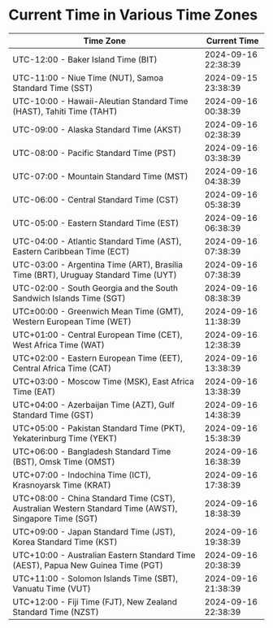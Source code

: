 # Current Time in Various Time Zones

| Time Zone | Current Time |
|-----------|--------------|
| UTC-12:00 - Baker Island Time (BIT) | 2024-09-16 22:38:39 |
| UTC-11:00 - Niue Time (NUT), Samoa Standard Time (SST) | 2024-09-15 23:38:39 |
| UTC-10:00 - Hawaii-Aleutian Standard Time (HAST), Tahiti Time (TAHT) | 2024-09-16 00:38:39 |
| UTC-09:00 - Alaska Standard Time (AKST) | 2024-09-16 02:38:39 |
| UTC-08:00 - Pacific Standard Time (PST) | 2024-09-16 03:38:39 |
| UTC-07:00 - Mountain Standard Time (MST) | 2024-09-16 04:38:39 |
| UTC-06:00 - Central Standard Time (CST) | 2024-09-16 05:38:39 |
| UTC-05:00 - Eastern Standard Time (EST) | 2024-09-16 06:38:39 |
| UTC-04:00 - Atlantic Standard Time (AST), Eastern Caribbean Time (ECT) | 2024-09-16 07:38:39 |
| UTC-03:00 - Argentina Time (ART), Brasília Time (BRT), Uruguay Standard Time (UYT) | 2024-09-16 07:38:39 |
| UTC-02:00 - South Georgia and the South Sandwich Islands Time (SGT) | 2024-09-16 08:38:39 |
| UTC±00:00 - Greenwich Mean Time (GMT), Western European Time (WET) | 2024-09-16 11:38:39 |
| UTC+01:00 - Central European Time (CET), West Africa Time (WAT) | 2024-09-16 12:38:39 |
| UTC+02:00 - Eastern European Time (EET), Central Africa Time (CAT) | 2024-09-16 13:38:39 |
| UTC+03:00 - Moscow Time (MSK), East Africa Time (EAT) | 2024-09-16 13:38:39 |
| UTC+04:00 - Azerbaijan Time (AZT), Gulf Standard Time (GST) | 2024-09-16 14:38:39 |
| UTC+05:00 - Pakistan Standard Time (PKT), Yekaterinburg Time (YEKT) | 2024-09-16 15:38:39 |
| UTC+06:00 - Bangladesh Standard Time (BST), Omsk Time (OMST) | 2024-09-16 16:38:39 |
| UTC+07:00 - Indochina Time (ICT), Krasnoyarsk Time (KRAT) | 2024-09-16 17:38:39 |
| UTC+08:00 - China Standard Time (CST), Australian Western Standard Time (AWST), Singapore Time (SGT) | 2024-09-16 18:38:39 |
| UTC+09:00 - Japan Standard Time (JST), Korea Standard Time (KST) | 2024-09-16 19:38:39 |
| UTC+10:00 - Australian Eastern Standard Time (AEST), Papua New Guinea Time (PGT) | 2024-09-16 20:38:39 |
| UTC+11:00 - Solomon Islands Time (SBT), Vanuatu Time (VUT) | 2024-09-16 21:38:39 |
| UTC+12:00 - Fiji Time (FJT), New Zealand Standard Time (NZST) | 2024-09-16 22:38:39 |

